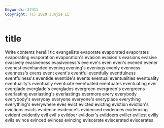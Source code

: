 ```yaml
---
Keywords: 27411
Copyright: (C) 2020 Junjie Li
---
```


# title

Write contents here!!!
tic 
evangelists 
evaporate 
evaporated 
evaporates 
evaporating 
evaporation 
evaporation's
evasion 
evasion's 
evasions 
evasive 
evasively 
evasiveness 
evasiveness's 
eve 
eve's 
even
even's 
evened 
evener 
evenest 
evenhanded 
evening 
evening's 
evenings 
evenly 
evenness
evenness's 
evens 
event 
event's 
eventful 
eventfully 
eventfulness 
eventfulness's 
eventide 
eventide's
events 
eventual 
eventualities 
eventuality 
eventuality's 
eventually 
eventuate 
eventuated 
eventuates 
eventuating
ever 
everglade 
everglade's 
everglades 
evergreen 
evergreen's 
evergreens 
everlasting 
everlasting's 
everlastings
evermore 
every 
everybody 
everybody's 
everyday 
everyone 
everyone's 
everyplace 
everything 
everything's
everywhere 
eves 
evict 
evicted 
evicting 
eviction 
eviction's 
evictions 
evicts 
evidence
evidence's 
evidenced 
evidences 
evidencing 
evident 
evidently 
evil 
evil's 
evildoer 
evildoer's
evildoers 
eviller 
evillest 
evilly 
evils 
evince 
evinced 
evinces 
evincing 
eviscerate
eviscerated 
eviscerates 
